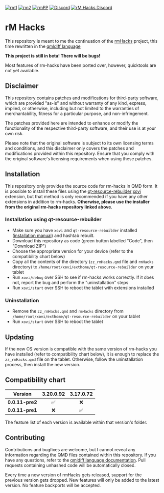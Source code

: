 [![rm1](https://img.shields.io/badge/rM1-supported-green)](https://remarkable.com/shop/all/remarkable-1) [![rm2](https://img.shields.io/badge/rM2-supported-green)](https://remarkable.com/shop/all/remarkable-2) [![rmPP](https://img.shields.io/badge/rMPP-supported-green)](https://remarkable.com/shop/all/remarkable-paper-pro) [![Discord](https://img.shields.io/discord/385916768696139794.svg?label=reMarkable&logo=discord&logoColor=ffffff&color=7389D8&labelColor=6A7EC2)](https://discord.gg/ATqQGfu) [![rM Hacks Discord](https://img.shields.io/discord/1153374327123759104.svg?label=rM%20Hacks&logo=discord&logoColor=ffffff&color=ffb759&labelColor=d99c4c)](https://discord.gg/bgVXW2bchN)

# rM Hacks

This repository is meant to me the continuation of the [rmHacks](https://github.com/mb1986/rm-hacks) project, this time rewritten in the [qmldiff language](https://github.com/asivery/qmldiff)

**This project is still in beta! There will be bugs!**

Most features of rm-hacks have been ported over, however, quicktools are not yet available.

## Disclaimer

This repository contains patches and modifications for third-party software,
which are provided "as-is" and without warranty of any kind, express, implied,
or otherwise, including but not limited to the warranties of merchantability,
fitness for a particular purpose, and non-infringement.

The patches provided here are intended to enhance or modify the functionality of
the respective third-party software, and their use is at your own risk.

Please note that the original software is subject to its own licensing terms
and conditions, and this disclaimer only covers the patches and modifications
provided within this repository. Ensure that you comply with the original
software's licensing requirements when using these patches.

## Installation

This repository only provides the source code for rm-hacks in QMD form.
It is possible to install these files using the [qt-resource-rebuilder](https://github.com/asivery/rm-xovi-extensions/tree/master/qt-resource-rebuilder) [xovi](https://github.com/asivery/xovi) extension,
but that method is only recommended if you have any other extensions in addition
to rm-hacks.
**Otherwise, please use the installer from the original rm-hacks repository linked above.**

### Installation using qt-resource-rebuilder

- Make sure you have `xovi` and `qt-resource-rebuilder` installed ([installation manual](https://github.com/asivery/rm-xovi-extensions/blob/master/INSTALL.MD)) and hashtab rebuilt.
- Download this repository as code (green button labelled "Code", then "Download ZIP")
- Choose the appropriate version for your device (refer to the compatibility chart below)
- Copy all the contents of the directory (`zz_rmHacks.qmd` file and `rmHacks` directory) to `/home/root/xovi/exthome/qt-resource-rebuilder` on your tablet
- Run `xovi/debug` over SSH to see if rm-hacks works correctly. If it does not, report the bug and perform the "uninstallation" steps 
- Run `xovi/start` over SSH to reboot the tablet with extensions installed

### Uninstallation

- Remove the `zz_rmHacks.qmd` and `rmHacks` directory from `/home/root/xovi/exthome/qt-resource-rebuilder` on your tablet
- Run `xovi/start` over SSH to reboot the tablet

## Updating

If the new OS version is compatible with the same version of rm-hacks you have installed (refer to compatibility chart below), it is enough to replace the `zz_rmHacks.qmd` file on the tablet. Otherwise, follow the uninstallation process, then install the new version.

## Compatibility chart
| Version       |      3.20.0.92    |      3.17.0.72    |
|  :---:        |       :---:       |       :---:       |
|**0.0.11-pre2**|:white_check_mark: |        :x:        |
|**0.0.11-pre1**|        :x:        |:white_check_mark: |

The feature list of each version is available within that version's folder.

## Contributing

Contributions and bugfixes are welcome, but I cannot reveal any information regarding the QMD files contained within this repository.
If you have any questions, refer to the [qmldiff language documentation](https://github.com/asivery/qmldiff).
Pull requests containing unhashed code will be automatically closed.

Every time a new version of rmHacks gets released, support for the previous version gets dropped. New features will only be added to the latest version. No feature backports will be accepted.
